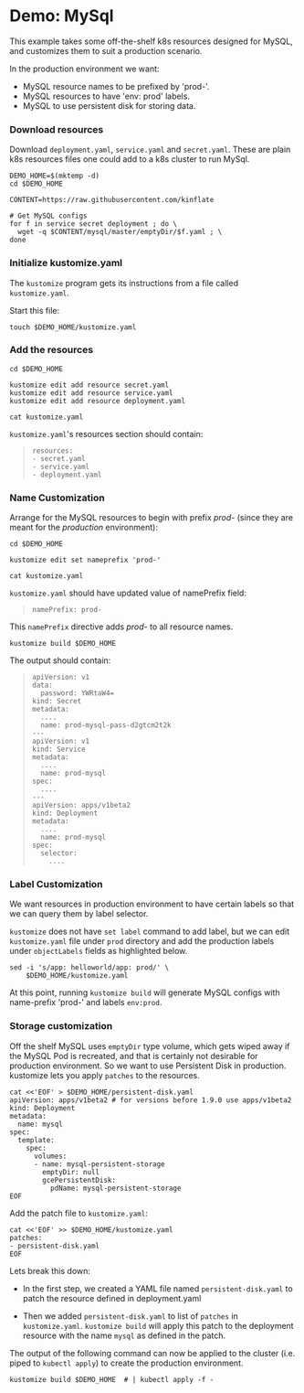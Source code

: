 # Demo: MySql

This example takes some off-the-shelf k8s resources
designed for MySQL, and customizes them to suit a
production scenario.

In the production environment we want:

- MySQL resource names to be prefixed by 'prod-'.
- MySQL resources to have 'env: prod' labels.
- MySQL to use persistent disk for storing data.

### Download resources

Download `deployment.yaml`, `service.yaml` and
`secret.yaml`.  These are plain k8s resources files one
could add to a k8s cluster to run MySql.

<!-- @makeMySQLDir @test -->
```
DEMO_HOME=$(mktemp -d)
cd $DEMO_HOME

CONTENT=https://raw.githubusercontent.com/kinflate

# Get MySQL configs
for f in service secret deployment ; do \
  wget -q $CONTENT/mysql/master/emptyDir/$f.yaml ; \
done
```


### Initialize kustomize.yaml

The `kustomize` program gets its instructions from
a file called `kustomize.yaml`.

Start this file:

<!-- @kustomizeYaml @test -->
```
touch $DEMO_HOME/kustomize.yaml
```

### Add the resources

<!-- @addResources @test -->
```
cd $DEMO_HOME

kustomize edit add resource secret.yaml
kustomize edit add resource service.yaml
kustomize edit add resource deployment.yaml

cat kustomize.yaml
```

`kustomize.yaml`'s resources section should contain:

> ```
> resources:
> - secret.yaml
> - service.yaml
> - deployment.yaml
> ```

### Name Customization

Arrange for the MySQL resources to begin with prefix
_prod-_ (since they are meant for the _production_
environment):

<!-- @customizeLabel @test -->
```
cd $DEMO_HOME

kustomize edit set nameprefix 'prod-'

cat kustomize.yaml
```

`kustomize.yaml` should have updated value of namePrefix field:

> ```
> namePrefix: prod-
> ```

This `namePrefix` directive adds _prod-_ to all
resource names.

<!-- @genNamePrefixConfig @test -->
```
kustomize build $DEMO_HOME
```

The output should contain:

> ```
> apiVersion: v1
> data:
>   password: YWRtaW4=
> kind: Secret
> metadata:
>   ....
>   name: prod-mysql-pass-d2gtcm2t2k
> ---
> apiVersion: v1
> kind: Service
> metadata:
>   ....
>   name: prod-mysql
> spec:
>   ....
> ---
> apiVersion: apps/v1beta2
> kind: Deployment
> metadata:
>   ....
>   name: prod-mysql
> spec:
>   selector:
>     ....
> ```

### Label Customization

We want resources in production environment to have
certain labels so that we can query them by label
selector.

`kustomize` does not have `set label` command to add
label, but we can edit `kustomize.yaml` file under
`prod` directory and add the production labels under
`objectLabels` fields as highlighted below.

<!-- @customizeLabels @test -->
```
sed -i 's/app: helloworld/app: prod/' \
    $DEMO_HOME/kustomize.yaml
```

At this point, running `kustomize build` will
generate MySQL configs with name-prefix 'prod-' and
labels `env:prod`.

### Storage customization

Off the shelf MySQL uses `emptyDir` type volume, which
gets wiped away if the MySQL Pod is recreated, and that
is certainly not desirable for production
environment. So we want to use Persistent Disk in
production. kustomize lets you apply `patches` to the
resources.

<!-- @createPatchFile @test -->
```
cat <<'EOF' > $DEMO_HOME/persistent-disk.yaml
apiVersion: apps/v1beta2 # for versions before 1.9.0 use apps/v1beta2
kind: Deployment
metadata:
  name: mysql
spec:
  template:
    spec:
      volumes:
      - name: mysql-persistent-storage
        emptyDir: null
        gcePersistentDisk:
          pdName: mysql-persistent-storage
EOF
```

Add the patch file to `kustomize.yaml`:

<!-- @specifyPatch @test -->
```
cat <<'EOF' >> $DEMO_HOME/kustomize.yaml
patches:
- persistent-disk.yaml
EOF
```

Lets break this down:

- In the first step, we created a YAML file named
  `persistent-disk.yaml` to patch the resource defined
  in deployment.yaml

- Then we added `persistent-disk.yaml` to list of
  `patches` in `kustomize.yaml`. `kustomize build`
  will apply this patch to the deployment resource with
  the name `mysql` as defined in the patch.


The output of the following command can now be applied
to the cluster (i.e. piped to `kubectl apply`) to
create the production environment.

<!-- @finalInflation @test -->
```
kustomize build $DEMO_HOME  # | kubectl apply -f -
```
